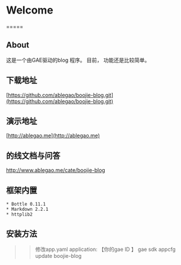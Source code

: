 # Welcome
=====
## About
这是一个由GAE驱动的blog 程序。 
目前， 功能还是比较简单。

## 下载地址

[https://github.com/ablegao/boojie-blog.git](https://github.com/ablegao/boojie-blog.git)

## 演示地址

[http://ablegao.me](http://ablegao.me)

## 的线文档与问答
[http://www.ablegao.me/cate/boojie-blog ](http://www.ablegao.me/cate/boojie-blog.html)

## 框架内置
	* Bottle 0.11.1
	* Markdown 2.2.1
	* httplib2 

## 安装方法

>> 修改app.yaml 
>> application: 【你的gae ID 】
>> gae sdk appcfg update boojie-blog 

